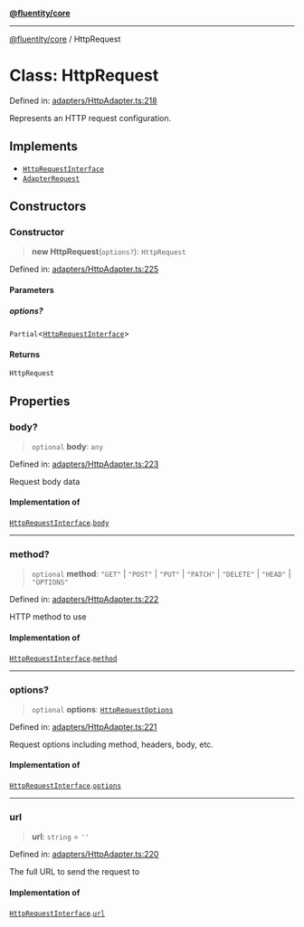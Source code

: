 [**@fluentity/core**](../README.md)

***

[@fluentity/core](../globals.md) / HttpRequest

# Class: HttpRequest

Defined in: [adapters/HttpAdapter.ts:218](https://github.com/cedricpierre/fluentity-core/blob/ff4e4131c1b559350a048decc81f340aa7866d50/src/adapters/HttpAdapter.ts#L218)

Represents an HTTP request configuration.

## Implements

- [`HttpRequestInterface`](../interfaces/HttpRequestInterface.md)
- [`AdapterRequest`](../interfaces/AdapterRequest.md)

## Constructors

### Constructor

> **new HttpRequest**(`options?`): `HttpRequest`

Defined in: [adapters/HttpAdapter.ts:225](https://github.com/cedricpierre/fluentity-core/blob/ff4e4131c1b559350a048decc81f340aa7866d50/src/adapters/HttpAdapter.ts#L225)

#### Parameters

##### options?

`Partial`\<[`HttpRequestInterface`](../interfaces/HttpRequestInterface.md)\>

#### Returns

`HttpRequest`

## Properties

### body?

> `optional` **body**: `any`

Defined in: [adapters/HttpAdapter.ts:223](https://github.com/cedricpierre/fluentity-core/blob/ff4e4131c1b559350a048decc81f340aa7866d50/src/adapters/HttpAdapter.ts#L223)

Request body data

#### Implementation of

[`HttpRequestInterface`](../interfaces/HttpRequestInterface.md).[`body`](../interfaces/HttpRequestInterface.md#body)

***

### method?

> `optional` **method**: `"GET"` \| `"POST"` \| `"PUT"` \| `"PATCH"` \| `"DELETE"` \| `"HEAD"` \| `"OPTIONS"`

Defined in: [adapters/HttpAdapter.ts:222](https://github.com/cedricpierre/fluentity-core/blob/ff4e4131c1b559350a048decc81f340aa7866d50/src/adapters/HttpAdapter.ts#L222)

HTTP method to use

#### Implementation of

[`HttpRequestInterface`](../interfaces/HttpRequestInterface.md).[`method`](../interfaces/HttpRequestInterface.md#method)

***

### options?

> `optional` **options**: [`HttpRequestOptions`](../interfaces/HttpRequestOptions.md)

Defined in: [adapters/HttpAdapter.ts:221](https://github.com/cedricpierre/fluentity-core/blob/ff4e4131c1b559350a048decc81f340aa7866d50/src/adapters/HttpAdapter.ts#L221)

Request options including method, headers, body, etc.

#### Implementation of

[`HttpRequestInterface`](../interfaces/HttpRequestInterface.md).[`options`](../interfaces/HttpRequestInterface.md#options)

***

### url

> **url**: `string` = `''`

Defined in: [adapters/HttpAdapter.ts:220](https://github.com/cedricpierre/fluentity-core/blob/ff4e4131c1b559350a048decc81f340aa7866d50/src/adapters/HttpAdapter.ts#L220)

The full URL to send the request to

#### Implementation of

[`HttpRequestInterface`](../interfaces/HttpRequestInterface.md).[`url`](../interfaces/HttpRequestInterface.md#url)
